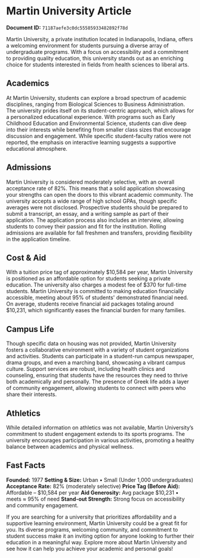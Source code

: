 # Martin University Article

**Document ID:** `71187aefe3c0dc55585933482892f78d`

Martin University, a private institution located in Indianapolis, Indiana, offers a welcoming environment for students pursuing a diverse array of undergraduate programs. With a focus on accessibility and a commitment to providing quality education, this university stands out as an enriching choice for students interested in fields from health sciences to liberal arts.

## Academics
At Martin University, students can explore a broad spectrum of academic disciplines, ranging from Biological Sciences to Business Administration. The university prides itself on its student-centric approach, which allows for a personalized educational experience. With programs such as Early Childhood Education and Environmental Science, students can dive deep into their interests while benefiting from smaller class sizes that encourage discussion and engagement. While specific student-faculty ratios were not reported, the emphasis on interactive learning suggests a supportive educational atmosphere.

## Admissions
Martin University is considered moderately selective, with an overall acceptance rate of 82%. This means that a solid application showcasing your strengths can open the doors to this vibrant academic community. The university accepts a wide range of high school GPAs, though specific averages were not disclosed. Prospective students should be prepared to submit a transcript, an essay, and a writing sample as part of their application. The application process also includes an interview, allowing students to convey their passion and fit for the institution. Rolling admissions are available for fall freshmen and transfers, providing flexibility in the application timeline.

## Cost & Aid
With a tuition price tag of approximately $10,584 per year, Martin University is positioned as an affordable option for students seeking a private education. The university also charges a modest fee of $370 for full-time students. Martin University is committed to making education financially accessible, meeting about 95% of students' demonstrated financial need. On average, students receive financial aid packages totaling around $10,231, which significantly eases the financial burden for many families.

## Campus Life
Though specific data on housing was not provided, Martin University fosters a collaborative environment with a variety of student organizations and activities. Students can participate in a student-run campus newspaper, drama groups, and even a marching band, showcasing a vibrant campus culture. Support services are robust, including health clinics and counseling, ensuring that students have the resources they need to thrive both academically and personally. The presence of Greek life adds a layer of community engagement, allowing students to connect with peers who share their interests.

## Athletics
While detailed information on athletics was not available, Martin University’s commitment to student engagement extends to its sports programs. The university encourages participation in various activities, promoting a healthy balance between academics and physical wellness.

## Fast Facts
**Founded:** 1977
**Setting & Size:** Urban • Small (Under 1,000 undergraduates)
**Acceptance Rate:** 82% (moderately selective)
**Price Tag (Before Aid):** Affordable – $10,584 per year
**Aid Generosity:** Avg package $10,231 • meets ≈ 95% of need
**Stand-out Strength:** Strong focus on accessibility and community engagement.

If you are searching for a university that prioritizes affordability and a supportive learning environment, Martin University could be a great fit for you. Its diverse programs, welcoming community, and commitment to student success make it an inviting option for anyone looking to further their education in a meaningful way. Explore more about Martin University and see how it can help you achieve your academic and personal goals!
